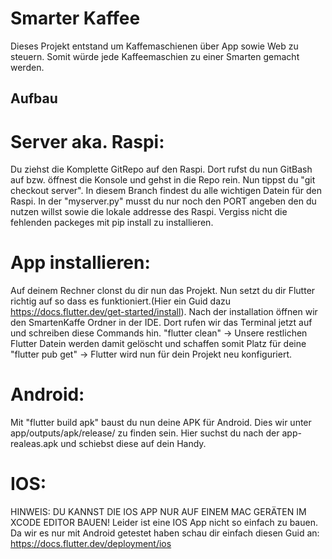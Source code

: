 # Smarter Kaffee

Dieses Projekt entstand um Kaffemaschienen über App sowie Web zu steuern. Somit würde jede Kaffeemaschien zu einer Smarten gemacht werden.

## Aufbau
# Server aka. Raspi:
Du ziehst die Komplette GitRepo auf den Raspi. Dort rufst du nun GitBash auf bzw. öffnest die Konsole und gehst in die Repo rein. Nun tippst du "git checkout server". In diesem Branch findest du alle wichtigen Datein für den Raspi. In der "myserver.py" musst du nur noch den PORT angeben den du nutzen willst sowie die lokale addresse des Raspi.
Vergiss nicht die fehlenden packeges mit pip install zu installieren.

# App installieren:
Auf deinem Rechner clonst du dir nun das Projekt.
Nun setzt du dir Flutter richtig auf so dass es funktioniert.(Hier ein Guid dazu https://docs.flutter.dev/get-started/install).
Nach der installation öffnen wir den SmartenKaffe Ordner in der IDE. Dort rufen wir das Terminal jetzt auf und schreiben diese Commands hin.
"flutter clean" -> Unsere restlichen Flutter Datein werden damit gelöscht und schaffen somit Platz für deine
"flutter pub get" -> Flutter wird nun für dein Projekt neu konfiguriert.

# Android:
Mit "flutter build apk" baust du nun deine APK für Android.
Dies wir unter app/outputs/apk/release/ zu finden sein. Hier suchst du nach der app-realeas.apk und schiebst diese auf dein Handy.

# IOS:
HINWEIS: DU KANNST DIE IOS APP NUR AUF EINEM MAC GERÄTEN IM XCODE EDITOR BAUEN!
Leider ist eine IOS App nicht so einfach zu bauen. Da wir es nur mit Android getestet haben schau dir einfach diesen Guid an: https://docs.flutter.dev/deployment/ios



